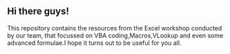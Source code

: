 ## Hi there guys!

This repository contains the resources from the Excel workshop conducted by our team, that focussed on VBA coding,Macros,VLookup and even some advanced formulae.I hope it turns out to be useful for you all.
